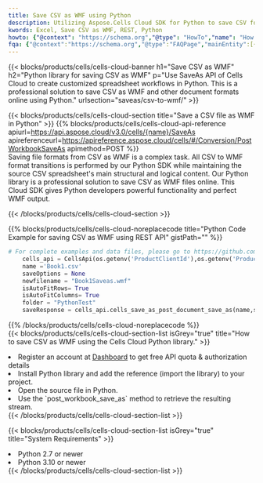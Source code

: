 ```yaml
---
title: Save CSV as WMF using Python 
description: Utilizing Aspose.Cells Cloud SDK for Python to save CSV format file as WMF format file. 
kwords: Excel, Save CSV as WMF, REST, Python
howto: {"@context": "https://schema.org","@type": "HowTo","name": "How to save CSV as WMF using the Cells Cloud Python library.","description": "How to save CSV as WMF using the Cells Cloud Python library.","image": {"@type": "ImageObject"},"url": "/python/saveas/csv-to-wmf/","step": [{ "@type": "HowToStep","name": "How to save CSV as WMF using the Cells Cloud Python library. step 1", "image": {"@type": "ImageObject",},"url": "/python/saveas/csv-to-wmf/","text": "Register an account at <a href='https://dashboard.aspose.cloud/'>Dashboard</a> to get free API quota & authorization details",},{ "@type": "HowToStep","name": "How to save CSV as WMF using the Cells Cloud Python library. step 1", "image": {"@type": "ImageObject",},"url": "/python/saveas/csv-to-wmf/","text": "Install Python library and add the reference (import the library) to your project.",},{ "@type": "HowToStep","name": "How to save CSV as WMF using the Cells Cloud Python library. step 1", "image": {"@type": "ImageObject",},"url": "/python/saveas/csv-to-wmf/","text": "Open the source file in Python.",},{ "@type": "HowToStep","name": "How to save CSV as WMF using the Cells Cloud Python library. step 1", "image": {"@type": "ImageObject",},"url": "/python/saveas/csv-to-wmf/","text": "Use the `post_workbook_save_as` method to retrieve the resulting stream.",}, ],"supply": {"@type": "HowToSupply","name": "document"},"tool": [{"@type": "HowToTool","name": "PyCharm, Visual Studio Code, Sublime, Eclipse"},{"@type": "HowToTool","name": "Aspose Cells"}],"totalTime": "PT6M"}
fqa: {"@context":"https://schema.org","@type":"FAQPage","mainEntity":[{"@type":"Question","name":"Why save file as other formats file in C# using REST API?","acceptedAnswer":{"@type":"Answer","text":"Documents are encoded in many ways, and some files may be incompatible with the software you use. To open and read such files, just save them as appropriate file formats.<br/><ol><li>Install .NET SDK and add the reference (import the library) to your project.</li><li>Open the source file in C# using REST API.</li><li>Call the PostWorkbookSaveAsRequest() method, passing an output filename with required extension.</li><li>Get the result of save as a separate file.</li></ol>"}},{"@type":"Question","name":"What file formats can I save as with your C# library?","acceptedAnswer":{"@type":"Answer","text":"We support a variety of file formats for conversion using .NET library, including XLSX, Excel, xls , PDF, CSV, HTML, Markdown, XML, PNG, JPG, TIFF, Json, TXT and many more."}},{"@type":"Question","name":"What is the maximum allowed file size for conversion using this .NET library?","acceptedAnswer":{"@type":"Answer","text":"There are no file size limits for format conversions using .NET library."}}]}
---
```



{{< blocks/products/cells/cells-cloud-banner h1="Save CSV as WMF" h2="Python library for saving CSV as WMF" p="Use SaveAs API of Cells Cloud to create customized spreadsheet workflows in Python. This is a professional solution to save CSV as WMF and other document formats online using Python." urlsection="saveas/csv-to-wmf/" >}}

{{< blocks/products/cells/cells-cloud-section  title="Save a CSV file as WMF in Python" >}}
{{% blocks/products/cells/cells-cloud-api-reference  apiurl=https://api.aspose.cloud/v3.0/cells/{name}/SaveAs  apireferenceurl=https://apireference.aspose.cloud/cells/#/Conversion/PostWorkbookSaveAs  apimethod=POST %}}
<br/>
Saving file formats from CSV as WMF is a complex task. All CSV to WMF format transitions is performed by our Python SDK while maintaining the source CSV spreadsheet's main structural and logical content. Our Python library is a professional solution to save CSV as WMF files online. This Cloud SDK gives Python developers powerful functionality and perfect WMF output.

{{< /blocks/products/cells/cells-cloud-section >}}

{{% blocks/products/cells/cells-cloud-noreplacecode title="Python Code Example for saving CSV as WMF using REST API" gistPath="" %}}
  
```python
# For complete examples and data files, please go to https://github.com/aspose-cells-cloud/aspose-cells-cloud-python/
    cells_api = CellsApi(os.getenv('ProductClientId'),os.getenv('ProductClientSecret'))
    name ='Book1.csv'    
    saveOptions = None
    newfilename = "Book1Saveas.wmf"
    isAutoFitRows= True
    isAutoFitColumns= True
    folder = "PythonTest"
    saveResponse = cells_api.cells_save_as_post_document_save_as(name,save_options=saveOptions, newfilename=(folder +'/' + newfilename),folder=folder)
```
  
{{% /blocks/products/cells/cells-cloud-noreplacecode  %}}
<br/>
{{< blocks/products/cells/cells-cloud-section-list isGrey="true"  title="How to save CSV as WMF using the Cells Cloud Python library." >}}
<li>Register an account at <a href="https://dashboard.aspose.cloud/">Dashboard</a> to get free API quota & authorization details</li>
<li>Install Python library and add the reference (import the library) to your project.</li>
<li>Open the source file in Python.</li>
<li>Use the `post_workbook_save_as` method to retrieve the resulting stream.</li>
{{< /blocks/products/cells/cells-cloud-section-list >}}

{{< blocks/products/cells/cells-cloud-section-list isGrey="true"  title="System Requirements" >}}
<li>Python 2.7 or newer</li>
<li>Python 3.10 or newer</li>
{{< /blocks/products/cells/cells-cloud-section-list >}}
